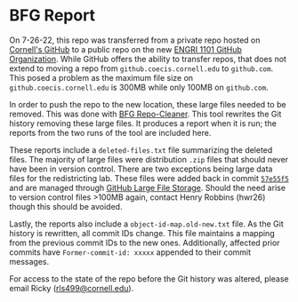 # BFG Report

On 7-26-22, this repo was transferred from a private repo hosted on
[Cornell's GitHub](https://github.coecis.cornell.edu) to a public repo on
the new [ENGRI 1101 GitHub Organization](https://github.com/engri-1101).
While GitHub offers the ability to transfer repos, that does not extend to
moving a repo from `github.coecis.cornell.edu` to `github.com`. This posed a
problem as the maximum file size on `github.coecis.cornell.edu` is 300MB while
only 100MB on `github.com`.

In order to push the repo to the new location, these large files needed to be
removed. This was done with [BFG
Repo-Cleaner](https://rtyley.github.io/bfg-repo-cleaner/). This tool rewrites
the Git history removing these large files. It produces a report when it is
run; the reports from the two runs of the tool are included here.

These reports include a `deleted-files.txt` file summarizing the deleted files.
The majority of large files were distribution `.zip` files that should never
have been in version control. There are two exceptions being large data files
for the redistricting lab. These files were added back in commit
[`57e55f5`](https://github.com/engri-1101/textbook/commit/57e55f538ad71419a2858f69162590995f94e4e8)
and are managed through [GitHub Large File
Storage](https://git-lfs.github.com). Should the need arise to version control
files >100MB again, contact Henry Robbins (hwr26) though this should be
avoided.

Lastly, the reports also include a `object-id-map.old-new.txt` file. As the
Git history is rewritten, all commit IDs change. This file maintains a mapping
from the previous commit IDs to the new ones. Additionally, affected prior
commits have `Former-commit-id: xxxxx` appended to their commit messages.

For access to the state of the repo before the Git history was altered, please
email Ricky (rls499@cornell.edu).
